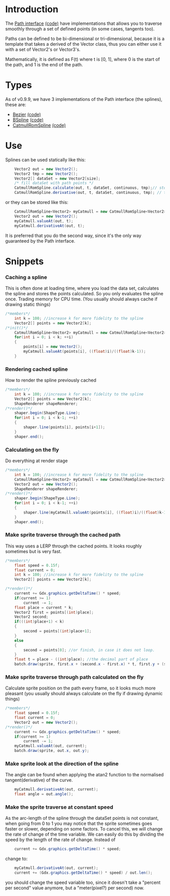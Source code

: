 # Introduction

The [Path interface](http://libgdx.badlogicgames.com/nightlies/docs/api/com/badlogic/gdx/math/Path.html) [(code)](http://libgdx.badlogicgames.com/nightlies/docs/api/com/badlogic/gdx/math/Path.html) have implementations that allows you to traverse smoothly through a set of defined points (in some cases, tangents too).

Paths can be defined to be bi-dimensional or tri-dimensional, because it is a template that takes a derived of the Vector class, thus you can either use it with a set of Vector2's or Vector3's.

Mathematically, it is defined as F(t) where t is [0, 1], where 0 is the start of the path, and 1 is the end of the path.

# Types

As of v0.9.9, we have 3 implementations of the Path interface (the splines), these are:
* [Bezier](http://libgdx.badlogicgames.com/nightlies/docs/api/com/badlogic/gdx/math/Bezier.html) [(code)](https://github.com/libgdx/libgdx/blob/master/gdx/src/com/badlogic/gdx/math/Bezier.java)
* [BSpline](http://libgdx.badlogicgames.com/nightlies/docs/api/com/badlogic/gdx/math/BSpline.html) [(code)](https://github.com/libgdx/libgdx/blob/master/gdx/src/com/badlogic/gdx/math/BSpline.java)
* [CatmullRomSpline](http://libgdx.badlogicgames.com/nightlies/docs/api/com/badlogic/gdx/math/CatmullRomSpline.html) [(code)](https://github.com/libgdx/libgdx/blob/master/gdx/src/com/badlogic/gdx/math/CatmullRomSpline.java)

# Use

Splines can be used statically like this:

```java
    Vector2 out = new Vector2();
    Vector2 tmp = new Vector2();
    Vector2[] dataSet = new Vector2[size];
    /* fill dataSet with path points */
    CatmullRomSpline.calculate(out, t, dataSet, continuous, tmp);// stores in the vector out the point of the catmullRom path of the dataSet in the time t. Uses tmp as a temporary vector. if continuous is true, the path is a loop.
    CatmullRomSpline.derivative(out, t, dataSet, continuous, tmp); // the same as above, but stores the derivative of the time t in the vector out
```

or they can be stored like this:

```java
    CatmullRomSpline<Vector2> myCatmull = new CatmullRomSpline<Vector2>(dataSet, true);
    Vector2 out = new Vector2();
    myCatmull.valueAt(out, t);
    myCatmull.derivativeAt(out, t);
```

It is preferred that you do the second way, since it's the only way guaranteed by the Path interface.

# Snippets

### Caching a spline

This is often done at loading time, where you load the data set, calculates the spline and stores the points calculated. So you only evaluates the spline once. Trading memory for CPU time. (You usually should always cache if drawing static things)

```java
/*members*/
    int k = 100; //increase k for more fidelity to the spline
    Vector2[] points = new Vector2[k];
/*init()*/
    CatmullRomSpline<Vector2> myCatmull = new CatmullRomSpline<Vector2>(dataSet, true);
    for(int i = 0; i < k; ++i)
    {
        points[i] = new Vector2();
        myCatmull.valueAt(points[i], ((float)i)/((float)k-1));
    }
```

### Rendering cached spline

How to render the spline previously cached

```java
/*members*/
    int k = 100; //increase k for more fidelity to the spline
    Vector2[] points = new Vector2[k];
    ShapeRenderer shapeRenderer;
/*render()*/
    shaper.begin(ShapeType.Line);
    for(int i = 0; i < k-1; ++i)
    {
        shaper.line(points[i], points[i+1]);
    }
    shaper.end();
```

### Calculating on the fly

Do everything at render stage

```java
/*members*/
    int k = 100; //increase k for more fidelity to the spline
    CatmullRomSpline<Vector2> myCatmull = new CatmullRomSpline<Vector2>(dataSet, true);
    Vector2 out = new Vector2();
    ShapeRenderer shapeRenderer;
/*render()*/
    shaper.begin(ShapeType.Line);
    for(int i = 0; i < k-1; ++i)
    {
        shaper.line(myCatmull.valueAt(points[i], ((float)i)/((float)k-1)), myCatmull.valueAt(points[i+1], ((float)(i+1))/((float)k-1)));
    }
    shaper.end();
```

### Make sprite traverse through the cached path

This way uses a LERP through the cached points. It looks roughly sometimes but is very fast.

```java
/*members*/
    float speed = 0.15f;
    float current = 0;
    int k = 100; //increase k for more fidelity to the spline
    Vector2[] points = new Vector2[k];

/*render()*/
    current += Gdx.graphics.getDeltaTime() * speed;
    if(current >= 1)
        current -= 1;
    float place = current * k;
    Vector2 first = points[(int)place];
    Vector2 second;
    if(((int)place+1) < k)
    {
        second = points[(int)place+1];
    }
    else
    {
        second = points[0]; //or finish, in case it does not loop.
    }
    float t = place - ((int)place); //the decimal part of place
    batch.draw(sprite, first.x + (second.x - first.x) * t, first.y + (second.y - first.y) * t);
```

### Make sprite traverse through path calculated on the fly

Calculate sprite position on the path every frame, so it looks much more pleasant (you usually should always calculate on the fly if drawing dynamic things)

```java
/*members*/
    float speed = 0.15f;
    float current = 0;
    Vector2 out = new Vector2();
/*render()*/
    current += Gdx.graphics.getDeltaTime() * speed;
    if(current >= 1)
        current -= 1;
    myCatmull.valueAt(out, current);
    batch.draw(sprite, out.x, out.y);
```

### Make sprite look at the direction of the spline

The angle can be found when applying the atan2 function to the normalised tangent(derivative) of the curve.

```java
    myCatmull.derivativeAt(out, current);
    float angle = out.angle();
```

### Make the sprite traverse at constant speed

As the arc-length of the spline through the dataSet points is not constant, when going from 0 to 1 you may notice that the sprite sometimes goes faster or slower, depending on some factors. To cancel this, we will change the rate of change of the time variable.
We can easily do this by dividing the speed by the length of the rate of change.
Instead of

```java
    current += Gdx.graphics.getDeltaTime() * speed;
```

change to:

```java
    myCatmull.derivativeAt(out, current);
    current += (Gdx.graphics.getDeltaTime() * speed) / out.len();
```

you should change the speed variable too, since it doesn't take a "percent per second" value anymore, but a "meter(pixel?) per second) now.